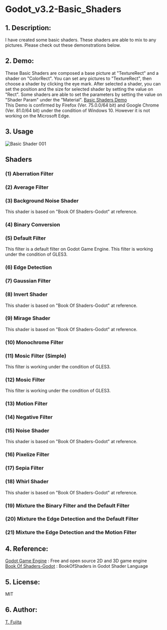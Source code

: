 # Godot_v3.2-Basic_Shaders
## 1. Description:
I have created some basic shaders. These shaders are able to mix to any pictures. Please check out these demonstrations below.  

## 2. Demo:
These Basic Shaders are composed a base picture at "TextureRect" and a shader on "ColorRect". You can set any pictures to "TextureRect", then choose a shader by clicking the eye mark. After selected a shader, you can set the position and the size for selected shader by setting the value on "Rect". Some shaders are able to set the parameters by setting the value on "Shader Param" under the "Material".
[Basic Shaders Demo](https://to-fujita.github.io/Godot_v3.2-Basic_Shaders/Basic_Shaders.html)  
This Demo is confirmed by Firefox (Ver. 75.0.0/64 bit) and Google Chrome (Ver. 81.0/64 bit) under the condition of Windows 10. However it is not working on the Microsoft Edge.   

## 3. Usage
![Basic Shader 001](https://to-fujita.github.io/Images/Basic_Shader_001.png "Images for Basic Shader 001")

## Shaders
### (1) Aberration Filter

### (2) Average Filter

### (3) Background Noise Shader
This shader is based on "Book Of Shaders-Godot" at reference.  
### (4) Binary Conversion

### (5) Default Filter
This filter is a default filter on Godot Game Engine. This filter is working under the condition of GLES3.   
### (6) Edge Detection

### (7) Gaussian Filter

### (8) Invert Shader
This shader is based on "Book Of Shaders-Godot" at reference.  
### (9) Mirage Shader
This shader is based on "Book Of Shaders-Godot" at reference.  
### (10) Monochrome Filter

### (11) Mosic Filter (Simple)
This filter is working under the condition of GLES3.  
### (12) Mosic Filter
This filter is working under the condition of GLES3.  
### (13) Motion Filter

### (14) Negative Filter

### (15) Noise Shader
This shader is based on "Book Of Shaders-Godot" at reference.  
### (16) Pixelize Filter

### (17) Sepia Filter

### (18) Whirl Shader
This shader is based on "Book Of Shaders-Godot" at reference.  
### (19) Mixture the Binary Filter and the Default Filter

### (20) Mixture the Edge Detection and the Default Filter

### (21) Mixture the Edge Detection and the Motion Filter


## 4. Reference:
[Godot Game Engine](https://godotengine.org/) : Free and open source 2D and 3D game engine   
[Book Of Shaders-Godot](https://github.com/jayaarrgh/BookOfShaders-Godot) :  BookOfShaders in Godot Shader Language  

## 5. License:
MIT  

## 6. Author:
[T. Fujita](https://github.com/To-Fujita)
